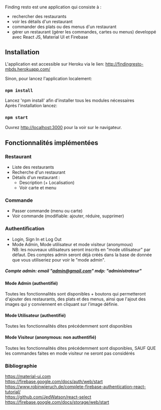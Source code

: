 Finding resto est une application qui consiste à :
- rechercher des restaurants
- voir les détails d'un restaurant
- commander des plats ou des menus d'un restaurant
- gérer un restaurant (gérer les commandes, cartes ou menus)
developpé avec React JS, Material UI et Firebase

## Installation

L'application est accessible sur Heroku via le lien: http://findingresto-mbds.herokuapp.com/

Sinon, pour lancez l'application localement:

### `npm install`

Lancez 'npm install' afin d'installer tous les modules nécessaires<br>
Après l'installation lancez:

### `npm start`

Ouvrez [http://localhost:3000](http://localhost:3000) pour la voir sur le navigateur.

## Fonctionnalités implémentées

### Restaurant
- Liste des restaurants
- Recherche d'un restaurant
- Détails d'un restaurant :
    - Description (+ Localisation)
    - Voir carte et menu
### Commande
- Passer commande (menu ou carte)
- Voir commande (modifiable: ajouter, réduire, supprimer)
### Authentification
- Login, Sign In et Log Out
- Mode Admin, Mode utilisateur et mode visiteur (anonymous)  <br>
NB: les nouveaux utilisateurs seront inscrits en "mode utilisateur" par défaut. Des comptes admin seront déjà créés dans la base de donnée que vous utiliseriez pour voir le "mode admin". <br>
##### Compte admin: email "admin@gmail.com" mdp: "administrateur"
#### Mode Admin (authentifié)
Toutes les fonctionnalités sont disponibles + boutons qui permetteront d'ajouter des restaurants, des plats et des menus, ainsi que l'ajout des images qui y conviennent en cliquant sur l'image définie.
#### Mode Utilisateur (authentifié)
Toutes les fonctionnalités  dites précédemment sont disponibles
#### Mode Visiteur (anonymous: non authentifié)
Toutes les fonctionnalités  dites précédemment sont disponibles, SAUF QUE les commandes faites en mode visiteur ne seront pas considérés

### Bibliographie
https://material-ui.com <br>
https://firebase.google.com/docs/auth/web/start <br>
https://www.robinwieruch.de/complete-firebase-authentication-react-tutorial/ <br>
https://github.com/JedWatson/react-select <br>
https://firebase.google.com/docs/storage/web/start <br>
